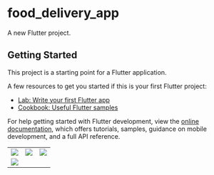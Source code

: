 # food_delivery_app

A new Flutter project.

## Getting Started

This project is a starting point for a Flutter application.

A few resources to get you started if this is your first Flutter project:

- [Lab: Write your first Flutter app](https://docs.flutter.dev/get-started/codelab)
- [Cookbook: Useful Flutter samples](https://docs.flutter.dev/cookbook)

For help getting started with Flutter development, view the
[online documentation](https://docs.flutter.dev/), which offers tutorials,
samples, guidance on mobile development, and a full API reference.
<table>
  <tr>
    <td><img src="asset/image/output/food/2.png" </td>
    <td><img src="asset/image/output/food/3.png" </td>
    <td><img src="asset/image/output/food/4.png" </td>
  </tr>
  <tr>
    <td><img src="asset/image/output/food/5.png" </td>
  </tr>
</table>




